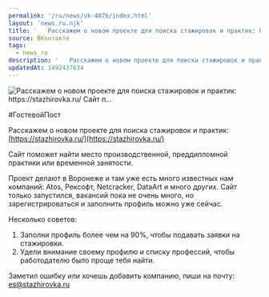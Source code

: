 ```yaml
---
permalink: '/ru/news/vk-4076/index.html'
layout: 'news.ru.njk'
title: '   Расскажем о новом проекте для поиска стажировок и практик: https://stazhirovka.ru/    Сайт п…'
source: ВКонтакте
tags:
  - news_ru
description: '   Расскажем о новом проекте для поиска стажировок и практик: https://stazhirovka.ru/    Сайт п…'
updatedAt: 1492437634
---
```

![   Расскажем о новом проекте для поиска стажировок и практик: https://stazhirovka.ru/    Сайт п…](https://sun9-5.userapi.com/impf/Z6amZ3-JyhldXVRfMZbptUcpddLrWdT1wgJ-gw/CXzfa15picY.jpg?size=1280x720&quality=96&sign=29900bdda38579f0e00c46c9e50d8fe9&c_uniq_tag=Xs9-8rDE6T2k0ZzGv3IdOc5mIrO2qnyC7QRQkdpaX7Y&type=album)

#ГостевойПост

Расскажем о новом проекте для поиска стажировок и практик: [https://stazhirovka.ru/](https://stazhirovka.ru/)

Сайт поможет найти место производственной, преддипломной практики или временной занятости.

Проект делают в Воронеже и там уже есть много известных нам компаний: Atos, Рексофт, Netcracker, DataArt и много других. Сайт только запустился, вакансий пока не очень много, но зарегистрироваться и заполнить профиль можно уже сейчас.

Несколько советов:
1. Заполни профиль более чем на 90%, чтобы подавать заявки на стажировки.
2. Удели внимание своему профилю и списку профессий, чтобы работодателю было проще тебя найти.

Заметил ошибку или хочешь добавить компанию, пиши на почту: es@stazhirovka.ru
